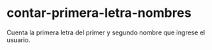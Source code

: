 # contar-primera-letra-nombres
Cuenta la primera letra del primer y segundo nombre que ingrese el usuario.
